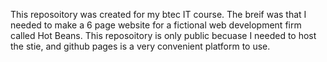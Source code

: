 This reposoitory was created for my btec IT course. The breif was that I needed to make a 6 page website for a fictional web development firm called Hot Beans.
This reposoitory is only public becuase I needed to host the stie, and github pages is a very convenient platform to use.
